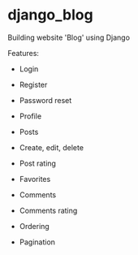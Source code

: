 # django_blog
Building website 'Blog' using Django

Features:
- Login
- Register
- Password reset
- Profile

- Posts
- Create, edit, delete
- Post rating
- Favorites
- Comments
- Comments rating

- Ordering
- Pagination
